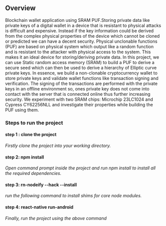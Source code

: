 ## Overview
Blockchain wallet application using SRAM PUF.Storing private data like private keys of a digital wallet in a device that is resistant to physical attacks is difficult and expensive. Instead if the key information could be derived from the complex physical properties of the device which cannot be cloned or predicted we can have a decent security. Physical unclonable functions (PUF) are based on physical system which output like a random function and is resistant to the attacker with physical access to the system. This makes it an ideal device for storing/deriving private data. In this project, we can use Static random access memory (SRAM) to build a PUF to derive a secure seed which can then be used to derive a hierarchy of Elliptic curve private keys. In essence, we build a non-clonable cryptocurrency wallet to store private keys and validate wallet functions like transaction signing and verification. The signing of the transactions are performed with the private keys in an offline environment so, ones private key does not come into contact with the server that is connected online thus further increasing security. We experiment with two SRAM chips: Microchip 23LC1024 and Cypress CY62256NLL and investigate their properties while building the PUF using them.
### Steps to run the project 
#### step 1 : clone the project
*Firstly clone the project into your working directory.*
#### step 2: npm install
*Open command prompt inside the project and run npm install to install all the required dependencies.*
#### step 3: rn-nodeify --hack --install
*run the following command to install shims for core node modules.*
#### step 4: react-native run-android
*Finally, run the project using the above command*
